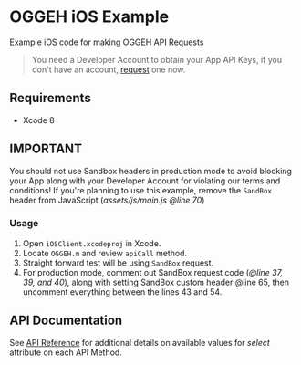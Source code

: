 # OGGEH iOS Example

Example iOS code for making OGGEH API Requests

> You need a Developer Account to obtain your App API Keys, if you don't have an account, [request](https://account.oggeh.com/request) one now.

## Requirements

* Xcode 8

## IMPORTANT

You should not use Sandbox headers in production mode to avoid blocking your App along with your Developer Account for violating our terms and conditions!
If you're planning to use this example, remove the `SandBox` header from JavaScript (_assets/js/main.js @line 70_)

### Usage

1. Open `iOSClient.xcodeproj` in Xcode.
2. Locate `OGGEH.m` and review `apiCall` method.
3. Straight forward test will be using `SandBox` request.
4. For production mode, comment out SandBox request code (_@line 37, 39, and 40_), along with setting SandBox custom header @line 65, then uncomment everything between the lines 43 and 54.

## API Documentation

See [API Reference](http://docs.oggeh.com/#reference-section) for additional details on available values for _select_ attribute on each API Method.
